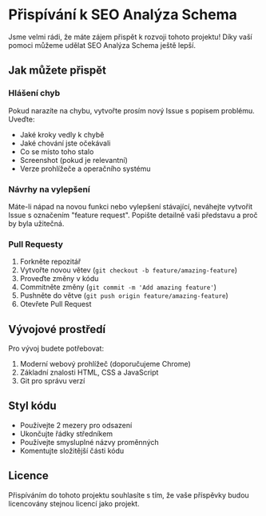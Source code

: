 # Přispívání k SEO Analýza Schema

Jsme velmi rádi, že máte zájem přispět k rozvoji tohoto projektu! Díky vaší pomoci můžeme udělat SEO Analýza Schema ještě lepší.

## Jak můžete přispět

### Hlášení chyb

Pokud narazíte na chybu, vytvořte prosím nový Issue s popisem problému. Uveďte:

- Jaké kroky vedly k chybě
- Jaké chování jste očekávali
- Co se místo toho stalo
- Screenshot (pokud je relevantní)
- Verze prohlížeče a operačního systému

### Návrhy na vylepšení

Máte-li nápad na novou funkci nebo vylepšení stávající, neváhejte vytvořit Issue s označením "feature request". Popište detailně vaši představu a proč by byla užitečná.

### Pull Requesty

1. Forkněte repozitář
2. Vytvořte novou větev (`git checkout -b feature/amazing-feature`)
3. Proveďte změny v kódu
4. Commitněte změny (`git commit -m 'Add amazing feature'`)
5. Pushněte do větve (`git push origin feature/amazing-feature`)
6. Otevřete Pull Request

## Vývojové prostředí

Pro vývoj budete potřebovat:

1. Moderní webový prohlížeč (doporučujeme Chrome)
2. Základní znalosti HTML, CSS a JavaScript
3. Git pro správu verzí

## Styl kódu

- Používejte 2 mezery pro odsazení
- Ukončujte řádky středníkem
- Používejte smysluplné názvy proměnných
- Komentujte složitější části kódu

## Licence

Přispíváním do tohoto projektu souhlasíte s tím, že vaše příspěvky budou licencovány stejnou licencí jako projekt.